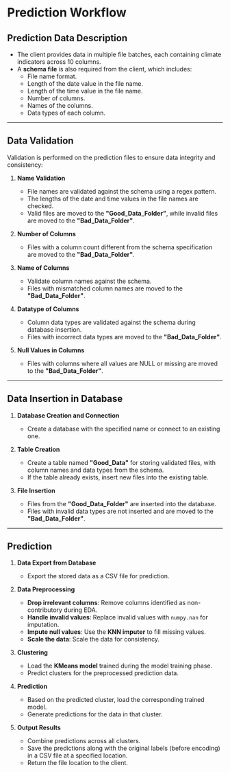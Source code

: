 # Prediction Workflow  

## Prediction Data Description  
- The client provides data in multiple file batches, each containing climate indicators across 10 columns.  
- A **schema file** is also required from the client, which includes:  
  - File name format.  
  - Length of the date value in the file name.  
  - Length of the time value in the file name.  
  - Number of columns.  
  - Names of the columns.  
  - Data types of each column.  

---

## Data Validation  

Validation is performed on the prediction files to ensure data integrity and consistency:  

1. **Name Validation**  
   - File names are validated against the schema using a regex pattern.  
   - The lengths of the date and time values in the file names are checked.  
   - Valid files are moved to the **"Good_Data_Folder"**, while invalid files are moved to the **"Bad_Data_Folder"**.  

2. **Number of Columns**  
   - Files with a column count different from the schema specification are moved to the **"Bad_Data_Folder"**.  

3. **Name of Columns**  
   - Validate column names against the schema.  
   - Files with mismatched column names are moved to the **"Bad_Data_Folder"**.  

4. **Datatype of Columns**  
   - Column data types are validated against the schema during database insertion.  
   - Files with incorrect data types are moved to the **"Bad_Data_Folder"**.  

5. **Null Values in Columns**  
   - Files with columns where all values are NULL or missing are moved to the **"Bad_Data_Folder"**.  

---

## Data Insertion in Database  

1. **Database Creation and Connection**  
   - Create a database with the specified name or connect to an existing one.  

2. **Table Creation**  
   - Create a table named **"Good_Data"** for storing validated files, with column names and data types from the schema.  
   - If the table already exists, insert new files into the existing table.  

3. **File Insertion**  
   - Files from the **"Good_Data_Folder"** are inserted into the database.  
   - Files with invalid data types are not inserted and are moved to the **"Bad_Data_Folder"**.  

---

## Prediction  

1. **Data Export from Database**  
   - Export the stored data as a CSV file for prediction.  

2. **Data Preprocessing**  
   - **Drop irrelevant columns**: Remove columns identified as non-contributory during EDA.  
   - **Handle invalid values**: Replace invalid values with `numpy.nan` for imputation.  
   - **Impute null values**: Use the **KNN imputer** to fill missing values.  
   - **Scale the data**: Scale the data for consistency.  

3. **Clustering**  
   - Load the **KMeans model** trained during the model training phase.  
   - Predict clusters for the preprocessed prediction data.  

4. **Prediction**  
   - Based on the predicted cluster, load the corresponding trained model.  
   - Generate predictions for the data in that cluster.  

5. **Output Results**  
   - Combine predictions across all clusters.  
   - Save the predictions along with the original labels (before encoding) in a CSV file at a specified location.  
   - Return the file location to the client.  
